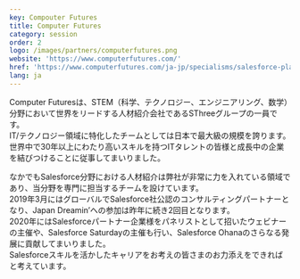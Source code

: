 ```yaml
---
key: Compouter Futures
title: Computer Futures
category: session
order: 2
logo: /images/partners/computerfutures.png
website: 'https://www.computerfutures.com/'
href: 'https://www.computerfutures.com/ja-jp/specialisms/salesforce-platform-jobs/?utm_source=japandreamin&utm_medium=referral'
lang: ja
---
```

Computer Futuresは、STEM（科学、テクノロジー、エンジニアリング、数学）分野において世界をリードする人材紹介会社であるSThreeグループの一員です。<br/>
IT/テクノロジー領域に特化したチームとしては日本で最大級の規模を誇ります。世界中で30年以上にわたり高いスキルを持つITタレントの皆様と成長中の企業を結びつけることに従事してまいりました。 

なかでもSalesforce分野における人材紹介は弊社が非常に力を入れている領域であり、当分野を専門に担当するチームを設けています。<br/>
2019年3月にはグローバルでSalesforce社公認のコンサルティングパートナーとなり、Japan Dreamin’への参加は昨年に続き2回目となります。<br/>
2020年にはSalesforceパートナー企業様をパネリストとして招いたウェビナーの主催や、Salesforce Saturdayの主催も行い、Salesforce Ohanaのさらなる発展に貢献してまいりました。<br/>
Salesforceスキルを活かしたキャリアをお考えの皆さまのお力添えをできればと考えています。